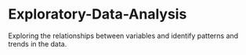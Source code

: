 # Exploratory-Data-Analysis
Exploring the relationships between variables and identify patterns and trends in the data.
